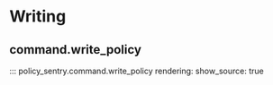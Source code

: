 Writing
=======

## command.write_policy

::: policy_sentry.command.write_policy
    rendering:
      show_source: true

